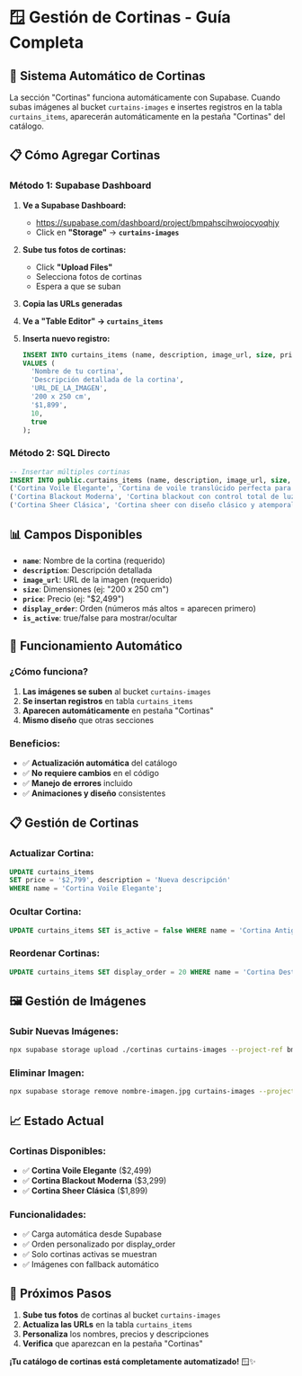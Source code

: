 # 🪟 **Gestión de Cortinas - Guía Completa**

## 🎯 **Sistema Automático de Cortinas**

La sección "Cortinas" funciona automáticamente con Supabase. Cuando subas imágenes al bucket `curtains-images` e insertes registros en la tabla `curtains_items`, aparecerán automáticamente en la pestaña "Cortinas" del catálogo.

## 📋 **Cómo Agregar Cortinas**

### **Método 1: Supabase Dashboard**

1. **Ve a Supabase Dashboard:**
   - https://supabase.com/dashboard/project/bmpahscihwojocyoqhjy
   - Click en **"Storage"** → **`curtains-images`**

2. **Sube tus fotos de cortinas:**
   - Click **"Upload Files"**
   - Selecciona fotos de cortinas
   - Espera a que se suban

3. **Copia las URLs generadas**

4. **Ve a "Table Editor" → `curtains_items`**

5. **Inserta nuevo registro:**
   ```sql
   INSERT INTO curtains_items (name, description, image_url, size, price, display_order, is_active)
   VALUES (
     'Nombre de tu cortina',
     'Descripción detallada de la cortina',
     'URL_DE_LA_IMAGEN',
     '200 x 250 cm',
     '$1,899',
     10,
     true
   );
   ```

### **Método 2: SQL Directo**

```sql
-- Insertar múltiples cortinas
INSERT INTO public.curtains_items (name, description, image_url, size, price, display_order, is_active) VALUES
('Cortina Voile Elegante', 'Cortina de voile translúcido perfecta para ambientes elegantes. Tejido ligero que permite el paso de luz natural mientras mantiene la privacidad.', 'https://bmpahscihwojocyoqhjy.supabase.co/storage/v1/object/public/curtains-images/voile-elegante.jpg', '200 x 250 cm', '$2,499', 10, true),
('Cortina Blackout Moderna', 'Cortina blackout con control total de luz. Ideal para dormitorios y salas de cine en casa. Bloquea completamente la luz exterior.', 'https://bmpahscihwojocyoqhjy.supabase.co/storage/v1/object/public/curtains-images/blackout-moderna.jpg', '200 x 250 cm', '$3,299', 9, true),
('Cortina Sheer Clásica', 'Cortina sheer con diseño clásico y atemporal. Perfecta para combinar con cualquier decoración interior.', 'https://bmpahscihwojocyoqhjy.supabase.co/storage/v1/object/public/curtains-images/sheer-clasica.jpg', '200 x 250 cm', '$1,899', 8, true);
```

## 📊 **Campos Disponibles**

- **`name`**: Nombre de la cortina (requerido)
- **`description`**: Descripción detallada
- **`image_url`**: URL de la imagen (requerido)
- **`size`**: Dimensiones (ej: "200 x 250 cm")
- **`price`**: Precio (ej: "$2,499")
- **`display_order`**: Orden (números más altos = aparecen primero)
- **`is_active`**: true/false para mostrar/ocultar

## 🎯 **Funcionamiento Automático**

### **¿Cómo funciona?**
1. **Las imágenes se suben** al bucket `curtains-images`
2. **Se insertan registros** en tabla `curtains_items`
3. **Aparecen automáticamente** en pestaña "Cortinas"
4. **Mismo diseño** que otras secciones

### **Beneficios:**
- ✅ **Actualización automática** del catálogo
- ✅ **No requiere cambios** en el código
- ✅ **Manejo de errores** incluido
- ✅ **Animaciones y diseño** consistentes

## 📋 **Gestión de Cortinas**

### **Actualizar Cortina:**
```sql
UPDATE curtains_items
SET price = '$2,799', description = 'Nueva descripción'
WHERE name = 'Cortina Voile Elegante';
```

### **Ocultar Cortina:**
```sql
UPDATE curtains_items SET is_active = false WHERE name = 'Cortina Antigua';
```

### **Reordenar Cortinas:**
```sql
UPDATE curtains_items SET display_order = 20 WHERE name = 'Cortina Destacada';
```

## 🖼️ **Gestión de Imágenes**

### **Subir Nuevas Imágenes:**
```bash
npx supabase storage upload ./cortinas curtains-images --project-ref bmpahscihwojocyoqhjy
```

### **Eliminar Imagen:**
```bash
npx supabase storage remove nombre-imagen.jpg curtains-images --project-ref bmpahscihwojocyoqhjy
```

## 📈 **Estado Actual**

### **Cortinas Disponibles:**
- ✅ **Cortina Voile Elegante** ($2,499)
- ✅ **Cortina Blackout Moderna** ($3,299)
- ✅ **Cortina Sheer Clásica** ($1,899)

### **Funcionalidades:**
- ✅ Carga automática desde Supabase
- ✅ Orden personalizado por display_order
- ✅ Solo cortinas activas se muestran
- ✅ Imágenes con fallback automático

## 🚀 **Próximos Pasos**

1. **Sube tus fotos** de cortinas al bucket `curtains-images`
2. **Actualiza las URLs** en la tabla `curtains_items`
3. **Personaliza** los nombres, precios y descripciones
4. **Verifica** que aparezcan en la pestaña "Cortinas"

**¡Tu catálogo de cortinas está completamente automatizado!** 🪟✨
